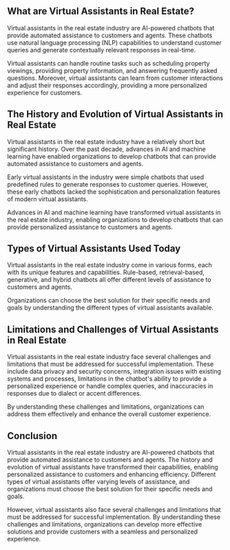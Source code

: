 
What are Virtual Assistants in Real Estate?
-------------------------------------------

Virtual assistants in the real estate industry are AI-powered chatbots that provide automated assistance to customers and agents. These chatbots use natural language processing (NLP) capabilities to understand customer queries and generate contextually relevant responses in real-time.

Virtual assistants can handle routine tasks such as scheduling property viewings, providing property information, and answering frequently asked questions. Moreover, virtual assistants can learn from customer interactions and adjust their responses accordingly, providing a more personalized experience for customers.

The History and Evolution of Virtual Assistants in Real Estate
--------------------------------------------------------------

Virtual assistants in the real estate industry have a relatively short but significant history. Over the past decade, advances in AI and machine learning have enabled organizations to develop chatbots that can provide automated assistance to customers and agents.

Early virtual assistants in the industry were simple chatbots that used predefined rules to generate responses to customer queries. However, these early chatbots lacked the sophistication and personalization features of modern virtual assistants.

Advances in AI and machine learning have transformed virtual assistants in the real estate industry, enabling organizations to develop chatbots that can provide personalized assistance to customers and agents.

Types of Virtual Assistants Used Today
--------------------------------------

Virtual assistants in the real estate industry come in various forms, each with its unique features and capabilities. Rule-based, retrieval-based, generative, and hybrid chatbots all offer different levels of assistance to customers and agents.

Organizations can choose the best solution for their specific needs and goals by understanding the different types of virtual assistants available.

Limitations and Challenges of Virtual Assistants in Real Estate
---------------------------------------------------------------

Virtual assistants in the real estate industry face several challenges and limitations that must be addressed for successful implementation. These include data privacy and security concerns, integration issues with existing systems and processes, limitations in the chatbot's ability to provide a personalized experience or handle complex queries, and inaccuracies in responses due to dialect or accent differences.

By understanding these challenges and limitations, organizations can address them effectively and enhance the overall customer experience.

Conclusion
----------

Virtual assistants in the real estate industry are AI-powered chatbots that provide automated assistance to customers and agents. The history and evolution of virtual assistants have transformed their capabilities, enabling personalized assistance to customers and enhancing efficiency. Different types of virtual assistants offer varying levels of assistance, and organizations must choose the best solution for their specific needs and goals.

However, virtual assistants also face several challenges and limitations that must be addressed for successful implementation. By understanding these challenges and limitations, organizations can develop more effective solutions and provide customers with a seamless and personalized experience.
